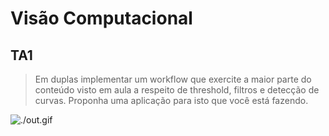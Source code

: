 # Visão Computacional

## TA1

> Em duplas implementar um workflow que exercite a maior parte do conteúdo visto em aula a respeito de threshold, filtros e detecção de curvas. Proponha uma aplicação para isto que você está fazendo.

![./out.gif](./out.gif)
